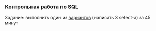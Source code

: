 
### Контрольная работа по SQL

Задание: выполнить один из [вариантов](tasks.txt) (написать 3 select-а) за 45 минут
